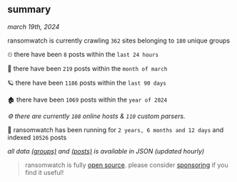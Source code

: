 
## summary
_march 19th, 2024_

ransomwatch is currently crawling `362` sites belonging to `180` unique groups

⏲ there have been `8` posts within the `last 24 hours`

🦈 there have been `219` posts within the `month of march`

🪐 there have been `1186` posts within the `last 90 days`

🏚 there have been `1069` posts within the `year of 2024`

_⚙️ there are currently `108` online hosts & `110` custom parsers._

🦕 ransomwatch has been running for `2 years, 6 months and 12 days` and indexed `10526` posts

_all data  [(groups)](http://ransomwhat.telemetry.ltd/groups) and [(posts)](http://ransomwhat.telemetry.ltd/posts) is available in JSON (updated hourly)_

> ransomwatch is fully [open source](https://github.com/joshhighet/ransomwatch#ransomwatch--). please consider [sponsoring](https://github.com/sponsors/joshhighet) if you find it useful!
